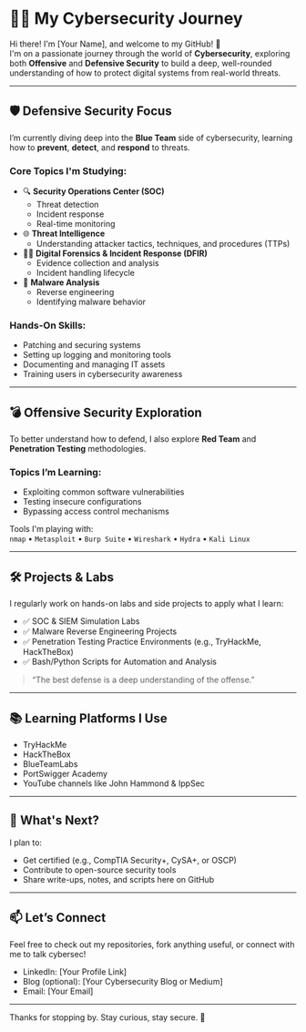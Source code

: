 # 👨‍💻 My Cybersecurity Journey

Hi there! I'm [Your Name], and welcome to my GitHub! 🚀  
I'm on a passionate journey through the world of **Cybersecurity**, exploring both **Offensive** and **Defensive Security** to build a deep, well-rounded understanding of how to protect digital systems from real-world threats.

---

## 🛡️ Defensive Security Focus

I’m currently diving deep into the **Blue Team** side of cybersecurity, learning how to **prevent**, **detect**, and **respond** to threats.

### Core Topics I'm Studying:
- 🔍 **Security Operations Center (SOC)**
  - Threat detection
  - Incident response
  - Real-time monitoring
- 🌐 **Threat Intelligence**
  - Understanding attacker tactics, techniques, and procedures (TTPs)
- 🕵️‍♂️ **Digital Forensics & Incident Response (DFIR)**
  - Evidence collection and analysis
  - Incident handling lifecycle
- 🦠 **Malware Analysis**
  - Reverse engineering
  - Identifying malware behavior

### Hands-On Skills:
- Patching and securing systems
- Setting up logging and monitoring tools
- Documenting and managing IT assets
- Training users in cybersecurity awareness

---

## 💣 Offensive Security Exploration

To better understand how to defend, I also explore **Red Team** and **Penetration Testing** methodologies.

### Topics I’m Learning:
- Exploiting common software vulnerabilities
- Testing insecure configurations
- Bypassing access control mechanisms

Tools I'm playing with:  
`nmap` • `Metasploit` • `Burp Suite` • `Wireshark` • `Hydra` • `Kali Linux`

---

## 🛠️ Projects & Labs

I regularly work on hands-on labs and side projects to apply what I learn:

- ✅ SOC & SIEM Simulation Labs
- ✅ Malware Reverse Engineering Projects
- ✅ Penetration Testing Practice Environments (e.g., TryHackMe, HackTheBox)
- ✅ Bash/Python Scripts for Automation and Analysis

> “The best defense is a deep understanding of the offense.”

---

## 📚 Learning Platforms I Use
- TryHackMe
- HackTheBox
- BlueTeamLabs
- PortSwigger Academy
- YouTube channels like John Hammond & IppSec

---

## 📌 What's Next?
I plan to:
- Get certified (e.g., CompTIA Security+, CySA+, or OSCP)
- Contribute to open-source security tools
- Share write-ups, notes, and scripts here on GitHub

---

## 📫 Let’s Connect

Feel free to check out my repositories, fork anything useful, or connect with me to talk cybersec!

- LinkedIn: [Your Profile Link]
- Blog (optional): [Your Cybersecurity Blog or Medium]
- Email: [Your Email]

---

Thanks for stopping by. Stay curious, stay secure. 🔐

